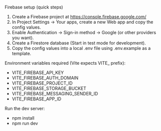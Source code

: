 Firebase setup (quick steps)

1. Create a Firebase project at https://console.firebase.google.com/
2. In Project Settings -> Your apps, create a new Web app and copy the config values.
3. Enable Authentication -> Sign-in method -> Google (or other providers you want).
4. Create a Firestore database (Start in test mode for development).
5. Copy the config values into a local .env file using .env.example as a template.

Environment variables required (Vite expects VITE_ prefix):
- VITE_FIREBASE_API_KEY
- VITE_FIREBASE_AUTH_DOMAIN
- VITE_FIREBASE_PROJECT_ID
- VITE_FIREBASE_STORAGE_BUCKET
- VITE_FIREBASE_MESSAGING_SENDER_ID
- VITE_FIREBASE_APP_ID

Run the dev server:
- npm install
- npm run dev
